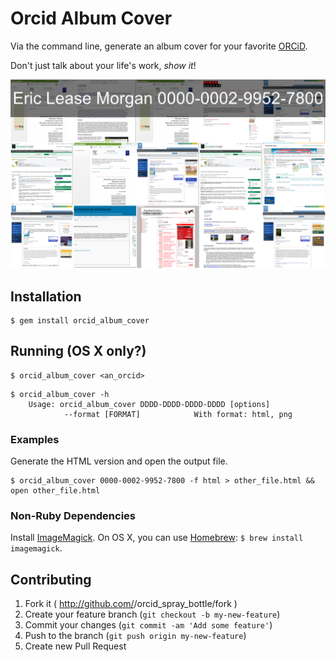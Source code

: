 # Orcid Album Cover

Via the command line, generate an album cover for your favorite [ORCiD](https://orcid.org).

Don't just talk about your life's work, *show it*!

[![Example Image of Album Cover with much Rock and Roll](./images/example.png)](./images/example.png)

## Installation

    $ gem install orcid_album_cover

## Running (OS X only?)

    $ orcid_album_cover <an_orcid>

```console
$ orcid_album_cover -h
    Usage: orcid_album_cover DDDD-DDDD-DDDD-DDDD [options]
            --format [FORMAT]            With format: html, png
```

### Examples

Generate the HTML version and open the output file.

```console
$ orcid_album_cover 0000-0002-9952-7800 -f html > other_file.html && open other_file.html
```

### Non-Ruby Dependencies

Install [ImageMagick](http://imagemagick.org/).
On OS X, you can use [Homebrew](http://http://brew.sh//): `$ brew install imagemagick`.

## Contributing

1. Fork it ( http://github.com/<my-github-username>/orcid_spray_bottle/fork )
2. Create your feature branch (`git checkout -b my-new-feature`)
3. Commit your changes (`git commit -am 'Add some feature'`)
4. Push to the branch (`git push origin my-new-feature`)
5. Create new Pull Request
